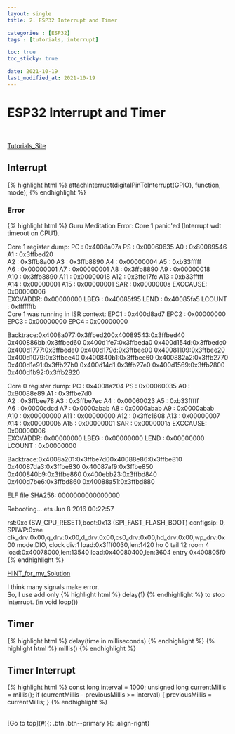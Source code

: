 ```yaml
---
layout: single
title: 2. ESP32 Interrupt and Timer

categories : [ESP32]
tags : [tutorials, interrupt]

toc: true
toc_sticky: true

date: 2021-10-19
last_modified_at: 2021-10-19
---
```


# ESP32 Interrupt and Timer
<br>

[Tutorials_Site](https://randomnerdtutorials.com/esp32-pir-motion-sensor-interrupts-timers/)
<br>


  
## Interrupt
{% highlight html %}
attachInterrupt(digitalPinToInterrupt(GPIO), function, mode);
{% endhighlight %}
<br>

### Error
{% highlight html %}
Guru Meditation Error: Core  1 panic'ed (Interrupt wdt timeout on CPU1). 

Core  1 register dump:
PC      : 0x4008a07a  PS      : 0x00060635  A0      : 0x80089546  A1      : 0x3ffbed20  
A2      : 0x3ffb8a00  A3      : 0x3ffb8890  A4      : 0x00000004  A5      : 0xb33fffff  
A6      : 0x00000001  A7      : 0x00000001  A8      : 0x3ffb8890  A9      : 0x00000018  
A10     : 0x3ffb8890  A11     : 0x00000018  A12     : 0x3ffc17fc  A13     : 0xb33fffff  
A14     : 0x00000001  A15     : 0x00000001  SAR     : 0x0000000a  EXCCAUSE: 0x00000006  
EXCVADDR: 0x00000000  LBEG    : 0x40085f95  LEND    : 0x40085fa5  LCOUNT  : 0xfffffffb  
Core  1 was running in ISR context:
EPC1    : 0x400d8ad7  EPC2    : 0x00000000  EPC3    : 0x00000000  EPC4    : 0x00000000

Backtrace:0x4008a077:0x3ffbed200x40089543:0x3ffbed40 0x400886bb:0x3ffbed60 0x400d1fe7:0x3ffbeda0 0x400d154d:0x3ffbedc0 0x400d1777:0x3ffbede0 0x400d179d:0x3ffbee00 0x40081109:0x3ffbee20 0x400d1079:0x3ffbee40 0x400840b1:0x3ffbee60 0x400882a2:0x3ffb2770 0x400d1e91:0x3ffb27b0 0x400d14d1:0x3ffb27e0 0x400d1569:0x3ffb2800 0x400d1b92:0x3ffb2820 

Core  0 register dump:
PC      : 0x4008a204  PS      : 0x00060035  A0      : 0x80088e89  A1      : 0x3ffbe7d0  
A2      : 0x3ffbee78  A3      : 0x3ffbe7ec  A4      : 0x00060023  A5      : 0xb33fffff  
A6      : 0x0000cdcd  A7      : 0x0000abab  A8      : 0x0000abab  A9      : 0x0000abab  
A10     : 0x00000000  A11     : 0x00000000  A12     : 0x3ffc1608  A13     : 0x00000007  
A14     : 0x00000005  A15     : 0x00000001  SAR     : 0x0000001a  EXCCAUSE: 0x00000006  
EXCVADDR: 0x00000000  LBEG    : 0x00000000  LEND    : 0x00000000  LCOUNT  : 0x00000000  

Backtrace:0x4008a201:0x3ffbe7d00x40088e86:0x3ffbe810 0x40087da3:0x3ffbe830 0x40087af9:0x3ffbe850 0x400840b9:0x3ffbe860 0x400ebb23:0x3ffbd840 0x400d7be6:0x3ffbd860 0x40088a51:0x3ffbd880 

ELF file SHA256: 0000000000000000

Rebooting...
ets Jun  8 2016 00:22:57

rst:0xc (SW_CPU_RESET),boot:0x13 (SPI_FAST_FLASH_BOOT)
configsip: 0, SPIWP:0xee
clk_drv:0x00,q_drv:0x00,d_drv:0x00,cs0_drv:0x00,hd_drv:0x00,wp_drv:0x00
mode:DIO, clock div:1
load:0x3fff0030,len:1420
ho 0 tail 12 room 4
load:0x40078000,len:13540
load:0x40080400,len:3604
entry 0x400805f0
{% endhighlight %}

[HINT_for_my_Solution](https://forum.arduino.cc/t/esp32-guru-meditation-error-core-1-paniced-coprocessor-exception/596231)

I think many signals make error.  
So, I use add only 
{% highlight html %}
delay(1)
{% endhighlight %}
to stop interrupt. (in void loop())
<br>


## Timer
{% highlight html %}
delay(time in milliseconds)
{% endhighlight %}
{% highlight html %}
millis()
{% endhighlight %}
<br>

## Timer Interrupt
{% highlight html %}
const long interval = 1000; 
unsigned long currentMillis = millis();
if (currentMillis - previousMillis >= interval) {
    previousMillis = currentMillis;
}
{% endhighlight %}


<br>
[Go to top](#){: .btn .btn--primary }{: .align-right}